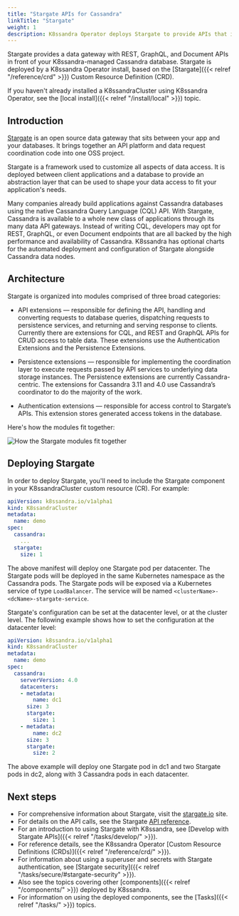 ```yaml
---
title: "Stargate APIs for Cassandra"
linkTitle: "Stargate"
weight: 1
description: K8ssandra Operator deploys Stargate to provide APIs that interact with Apache Cassandra&reg; databases.
---
```


Stargate provides a data gateway with REST, GraphQL, and Document APIs in front of your K8ssandra-managed Cassandra database. Stargate is deployed by a K8ssandra Operator install, based on the [Stargate]({{< relref "/reference/crd" >}}) Custom Resource Definition (CRD).

If you haven't already installed a K8ssandraCluster using K8ssandra Operator, see the [local install]({{< relref "/install/local" >}}) topic.

## Introduction

[Stargate](https://stargate.io) is an open source data gateway that sits between your app and your databases. It brings together an API platform and data request coordination code into one OSS project.

Stargate is a framework used to customize all aspects of data access. It is deployed between client applications and a database to provide an abstraction layer that can be used to shape your data access to fit your application's needs.

Many companies already build applications against Cassandra databases using the native Cassandra Query Language (CQL) API. With Stargate, Cassandra is available to a whole new class of applications through its many data API gateways. Instead of writing CQL, developers may opt for REST, GraphQL, or even Document endpoints that are all backed by the high performance and availability of Cassandra. K8ssandra has optional charts for the automated deployment and configuration of Stargate alongside Cassandra data nodes.

## Architecture

Stargate is organized into modules comprised of three broad categories:

* API extensions &mdash; responsible for defining the API, handling and converting requests to database queries, dispatching requests to persistence services, and returning and serving response to clients. Currently there are extensions for CQL, and REST and GraphQL APIs for CRUD access to table data. These extensions use the Authentication Extensions and the Persistence Extensions.

* Persistence extensions &mdash; responsible for implementing the coordination layer to execute requests passed by API services to underlying data storage instances. The Persistence extensions are currently Cassandra-centric. The extensions for Cassandra 3.11 and 4.0 use Cassandra’s coordinator to do the majority of the work.

* Authentication extensions &mdash; responsible for access control to Stargate’s APIs. This extension stores generated access tokens in the database.

Here's how the modules fit together:

![How the Stargate modules fit together](stargate-modules3.png)

## Deploying Stargate

In order to deploy Stargate, you'll need to include the Stargate component in your K8ssandraCluster custom resource (CR). For example:

```yaml
apiVersion: k8ssandra.io/v1alpha1
kind: K8ssandraCluster
metadata:
  name: demo
spec:
  cassandra:
    ...
  stargate:
    size: 1
```

The above manifest will deploy one Stargate pod per datacenter. The Stargate pods will be deployed in the same Kubernetes namespace as the Cassandra pods. The Stargate pods will be exposed via a Kubernetes service of type `LoadBalancer`. The service will be named `<clusterName>-<dcName>-stargate-service`.

Stargate's configuration can be set at the datacenter level, or at the cluster level. The following example shows how to set the configuration at the datacenter level:

```yaml
apiVersion: k8ssandra.io/v1alpha1
kind: K8ssandraCluster
metadata:
  name: demo
spec:
  cassandra:
    serverVersion: 4.0
    datacenters:
    - metadata:
        name: dc1
      size: 3
      stargate:
        size: 1
    - metadata:
        name: dc2
      size: 3
      stargate:
        size: 2
```

The above example will deploy one Stargate pod in dc1 and two Stargate pods in dc2, along with 3 Cassandra pods in each datacenter.


## Next steps

* For comprehensive information about Stargate, visit the [stargate.io](https://stargate.io/) site.
* For details on the API calls, see the Stargate [API reference](https://stargate.io/docs/stargate/1.0/api.html).
* For an introduction to using Stargate with K8ssandra, see [Develop with Stargate APIs]({{< relref "/tasks/develop/" >}}). 
* For reference details, see the K8ssandra Operator [Custom Resource Definitions (CRDs)]({{< relref "/reference/crd/" >}}).
* For information about using a superuser and secrets with Stargate authentication, see [Stargate security]({{< relref "/tasks/secure/#stargate-security" >}}).
* Also see the topics covering other [components]({{< relref "/components/" >}}) deployed by K8ssandra. 
* For information on using the deployed components, see the [Tasks]({{< relref "/tasks/" >}}) topics.
